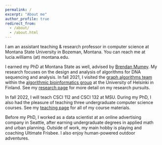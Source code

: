 ```yaml
---
permalink: /
excerpt: "About me"
author_profile: true
redirect_from:
  - /about/
  - /about.html
---
```


I am an assistant teaching & research professor in computer science at Montana
State University in Bozeman, Montana. You can reach me at lucia.williams (at)
montana.edu.

I earned my PhD at Montana State as well,
 advised by [Brendan
Mumey](https://www.cs.montana.edu/bmumey/). My research focuses on the design
and analysis of algorithms for DNA sequencing and analysis.
In fall 2021, I visited the [graph algorithms team](https://www2.helsinki.fi/en/researchgroups/algorithmic-bioinformatics/teams/graph-algorithms) within the [algorithmic bioinformatics group](https://www2.helsinki.fi/en/researchgroups/algorithmic-bioinformatics) at the University of Helsinki in Finland.
See my [research page](https://lgw2.github.io/research/) for more detail on my
research pursuits.

In fall 2022, I will teach CSCI 112 and CSCI 132 at MSU. During my PhD, I also had
the pleasure of teaching three undergraduate computer science courses.
See my [teaching page](https://lgw2.github.io/teaching/) for all of my
course materials.

Before my PhD, I worked as a data scientist at an online advertising
company in Seattle, after earning undergraduate degrees in applied math and
urban planning.  Outside of work, my main hobby is playing and coaching
Ultimate Frisbee.  I also enjoy human-powered outdoor adventures.
